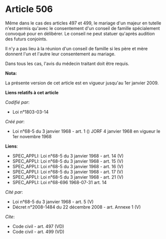 # Article 506

Même dans le cas des articles 497 et 499, le mariage d'un majeur en tutelle n'est permis qu'avec le consentement d'un conseil
de famille spécialement convoqué pour en délibérer. Le conseil ne peut statuer qu'après audition des futurs conjoints. 

Il n'y a pas lieu à la réunion d'un conseil de famille si les père et mère donnent l'un et l'autre leur consentement au
mariage. 

Dans tous les cas, l'avis du médecin traitant doit être requis.

**Nota:**

La présente version de cet article est en vigueur jusqu'au 1er janvier 2009.

**Liens relatifs à cet article**

_Codifié par_:

  - Loi n°1803-03-14

_Créé par_:

  - Loi n°68-5 du 3 janvier 1968 - art. 1 () JORF 4 janvier 1968 en vigueur le 1er novembre 1968

**Liens**:

  - SPEC_APPLI: Loi n°68-5 du 3 janvier 1968 - art. 14 (V)
  - SPEC_APPLI: Loi n°68-5 du 3 janvier 1968 - art. 15 (V)
  - SPEC_APPLI: Loi n°68-5 du 3 janvier 1968 - art. 16 (V)
  - SPEC_APPLI: Loi n°68-5 du 3 janvier 1968 - art. 17 (V)
  - SPEC_APPLI: Loi n°68-5 du 3 janvier 1968 - art. 21 (V)
  - SPEC_APPLI: Loi n°68-696 1968-07-31 art. 14

_Cité par_:

  - Loi n°68-5 du 3 janvier 1968 - art. 5 (V)
  - Décret n°2008-1484 du 22 décembre 2008 - art. Annexe 1 (V)

_Cite_:

  - Code civil - art. 497 (VD)
  - Code civil - art. 499 (VD)
